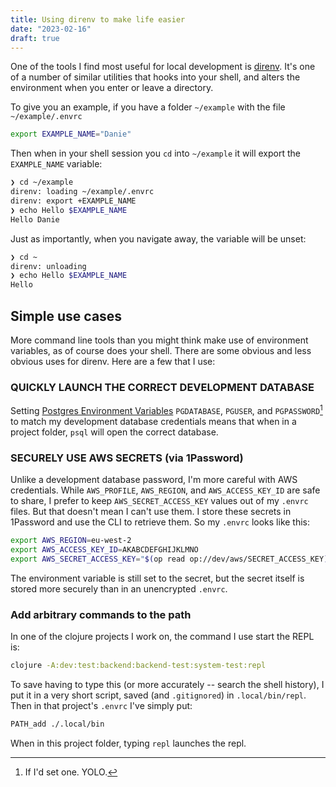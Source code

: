 ```yaml
---
title: Using direnv to make life easier
date: "2023-02-16"
draft: true
---
```

One of the tools I find most useful for local development is [direnv](https://direnv.net/). It's one of a number of similar utilities that hooks into your shell, and alters the environment when you enter or leave a directory.

To give you an example, if you have a folder `~/example` with the file `~/example/.envrc`

```bash
export EXAMPLE_NAME="Danie"
```

Then when in your shell session you `cd` into `~/example` it will export the `EXAMPLE_NAME` variable:

```bash
❯ cd ~/example
direnv: loading ~/example/.envrc
direnv: export +EXAMPLE_NAME
❯ echo Hello $EXAMPLE_NAME
Hello Danie
```

Just as importantly, when you navigate away, the variable will be unset:

```bash
❯ cd ~
direnv: unloading
❯ echo Hello $EXAMPLE_NAME
Hello
```

## Simple use cases

More command line tools than you might think make use of environment variables, as of course does your shell. There are some obvious and less obvious uses for direnv. Here are a few that I use:

### QUICKLY LAUNCH THE CORRECT DEVELOPMENT DATABASE
Setting [Postgres Environment Variables](https://www.postgresql.org/docs/current/libpq-envars.html) `PGDATABASE`, `PGUSER`, and `PGPASSWORD`[^1] to match my development database credentials means that when in a project folder, `psql` will open the correct database.

### SECURELY USE AWS SECRETS (via 1Password)
Unlike a development database password, I'm more careful with AWS credentials. While `AWS_PROFILE`, `AWS_REGION`, and `AWS_ACCESS_KEY_ID` are safe to share, I prefer to keep `AWS_SECRET_ACCESS_KEY` values out of my `.envrc` files. But that doesn't mean I can't use them. I store these secrets in 1Password and use the CLI to retrieve them. So my `.envrc` looks like this:

```bash
export AWS_REGION=eu-west-2
export AWS_ACCESS_KEY_ID=AKABCDEFGHIJKLMNO
export AWS_SECRET_ACCESS_KEY="$(op read op://dev/aws/SECRET_ACCESS_KEY)"
```

The environment variable is still set to the secret, but the secret itself is stored more securely than in an unencrypted `.envrc`.

### Add arbitrary commands to the path
In one of the clojure projects I work on, the command I use start the REPL is:
```bash
clojure -A:dev:test:backend:backend-test:system-test:repl
```
To save having to type this (or more accurately -- search the shell history), I put it in a very short script, saved (and `.gitignored`) in `.local/bin/repl`. Then in that project's `.envrc` I've simply put:

```bash
PATH_add ./.local/bin
```

When in this project folder, typing `repl` launches the repl.

[^1]: If I'd set one. YOLO.
